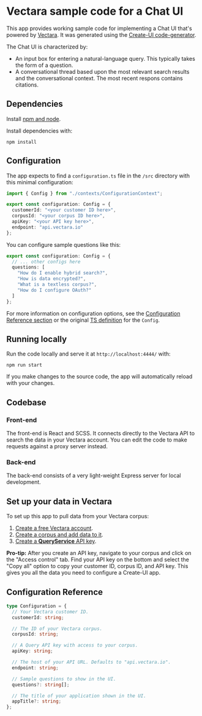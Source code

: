 # Vectara sample code for a Chat UI

This app provides working sample code for implementing a Chat UI that's powered by [Vectara](https://vectara.com/). It was generated using the [Create-UI code-generator](https://github.com/vectara/create-ui).

The Chat UI is characterized by:

- An input box for entering a natural-language query. This typically takes the form of a question.
- A conversational thread based upon the most relevant search results and the conversational context. The most recent respons contains citations.

## Dependencies

Install [npm and node](https://nodejs.org/en/download).

Install dependencies with:

```
npm install
```

## Configuration

The app expects to find a `configuration.ts` file in the `/src` directory with this minimal configuration:

```ts
import { Config } from "./contexts/ConfigurationContext";

export const configuration: Config = {
  customerId: "<your customer ID here>",
  corpusId: "<your corpus ID here>",
  apiKey: "<your API key here>",
  endpoint: "api.vectara.io"
};
```

You can configure sample questions like this:

```ts
export const configuration: Config = {
  // ... other configs here
  questions: [
    "How do I enable hybrid search?",
    "How is data encrypted?",
    "What is a textless corpus?",
    "How do I configure OAuth?"
  ]
};
```

For more information on configuration options, see the [Configuration Reference section](#configuration-reference) or the original [TS definition](./src/contexts/ConfigurationContext.tsx) for the `Config`.

## Running locally

Run the code locally and serve it at `http://localhost:4444/` with:

```
npm run start
```

If you make changes to the source code, the app will automatically reload with your changes.

## Codebase

### Front-end

The front-end is React and SCSS. It connects directly to the Vectara API to search the data in your Vectara account. You can edit the code to make requests against a proxy server instead.

### Back-end

The back-end consists of a very light-weight Express server for local development.

## Set up your data in Vectara

To set up this app to pull data from your Vectara corpus:

1. [Create a free Vectara account](https://console.vectara.com/signup).
2. [Create a corpus and add data to it](https://docs.vectara.com/docs/console-ui/creating-a-corpus).
3. [Create a **QueryService** API key](https://docs.vectara.com/docs/console-ui/manage-api-access#create-an-api-key).

**Pro-tip:** After you create an API key, navigate to your corpus and click on the "Access control" tab. Find your API key on the bottom and select the "Copy all" option to copy your customer ID, corpus ID, and API key. This gives you all the data you need to configure a Create-UI app.

## Configuration Reference

```ts
type Configuration = {
  // Your Vectara customer ID.
  customerId: string;

  // The ID of your Vectara corpus.
  corpusId: string;

  // A Query API key with access to your corpus.
  apiKey: string;

  // The host of your API URL. Defaults to "api.vectara.io".
  endpoint: string;

  // Sample questions to show in the UI.
  questions?: string[];

  // The title of your application shown in the UI.
  appTitle?: string;
};
```
